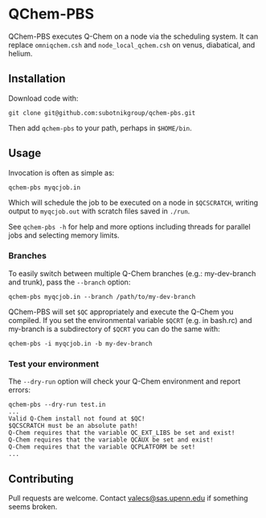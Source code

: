 # QChem-PBS

QChem-PBS executes Q-Chem on a node via the scheduling system. It can replace `omniqchem.csh` and `node_local_qchem.csh` on venus, diabatical, and helium.


## Installation
Download code with:

`git clone git@github.com:subotnikgroup/qchem-pbs.git`

Then add `qchem-pbs` to your path, perhaps in `$HOME/bin`.


## Usage
Invocation is often as simple as:

```qchem-pbs myqcjob.in```

Which will schedule the job to be executed on a node in `$QCSCRATCH`, writing output to `myqcjob.out` with scratch files saved in `./run`.

See `qchem-pbs -h` for help and more options including threads for parallel jobs and selecting memory limits.

### Branches
To easily switch between multiple Q-Chem branches (e.g.: my-dev-branch and trunk), pass the `--branch` option:

`qchem-pbs myqcjob.in --branch /path/to/my-dev-branch`

QChem-PBS will set `$QC` appropriately and execute the Q-Chem you compiled. If you set the environmental variable `$QCRT` (e.g. in bash.rc) and my-branch is a subdirectory of `$QCRT` you can do the same with:

`qchem-pbs -i myqcjob.in -b my-dev-branch`

### Test your environment
The `--dry-run` option will check your Q-Chem environment and report errors:

```
qchem-pbs --dry-run test.in
...
Valid Q-Chem install not found at $QC!
$QCSCRATCH must be an absolute path!
Q-Chem requires that the variable QC_EXT_LIBS be set and exist!
Q-Chem requires that the variable QCAUX be set and exist!
Q-Chem requires that the variable QCPLATFORM be set!
...
```

## Contributing
Pull requests are welcome. Contact valecs@sas.upenn.edu if something seems broken.
